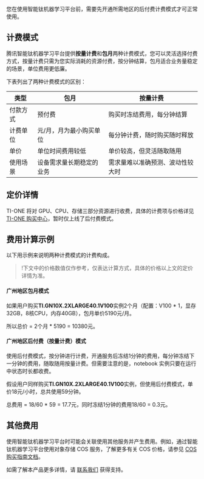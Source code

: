 您在使用智能钛机器学习平台前，需要先开通所需地区的后付费计费模式才可正常使用。

## 计费模式
腾讯智能钛机器学习平台提供**按量计费**和**包月**两种计费模式，您可以灵活选择付费方式，按量计费只需为您实际消耗的资源付费，按分钟结算，包月适合业务量稳定的场景，单位费用更低廉。

下表列出了两种计费模式的区别：

|     类型    | 包月                     | 按量计费                        |
| -------- | ------------------------ | -------------------------------- |
| 付款方式 | 预付费                   | 购买时冻结费用，每分钟结算       |
| 计费单位 | 元/月，月为最小购买单位  | 每分钟计费，随时购买随时释放     |
| 单价     | 单位时间费用较低         | 单价较高，但灵活随取随用         |
| 使用场景 | 设备需求量长期稳定的业务 | 需求量难以准确预测、波动性较大时 |

## 定价详情
TI-ONE 将对 GPU、CPU、存储三部分资源进行收费，具体的计费项与价格详见 [TI-ONE 购买中心](https://buy.cloud.tencent.com/tione)，暂时仅上线了后付费模式。 

## 费用计算示例
以下用示例来说明两种计费模式的计费构成。
>!下文中的价格数值仅作参考，仅表达计算方式，具体的价格以上文的定价详情为准。

#### **广州地区包月模式**
如果用户购买**TI.GN10X.2XLARGE40.1V100**实例2个月（配置：V100 * 1，显存32GB，8核CPU，内存40GB），包月单价5190元/月。

所以总价 = 2个月 * 5190 = 10380元。

#### **广州地区后付费（按量计费）模式**
使用后付费模式，按分钟进行计费，开通服务后冻结1分钟的费用，每分钟冻结下一分钟的费用，随取随用按量计费。但需要注意的是，notebook 实例只要在运行中状态时长都收费。

假设用户同样购买**TI.GN10X.2XLARGE40.1V100**实例，但使用后付费模式，单价18元/小时，总共使用59分钟。

总费用 = 18/60 * 59 = 17.7元，同时冻结1分钟的费用18/60 = 0.3元。

## 其他费用
使用智能钛机器学习平台时可能会关联使用其他服务并产生费用。例如，通过智能钛机器学习平台使用对象存储 COS 服务，了解更多有关 COS 价格，请参见 [COS 购买指南文档](https://cloud.tencent.com/document/product/436/6240)。

如需了解本产品更多详情，请 [联系我们](https://cloud.tencent.com/about/connect) 获得支持。

